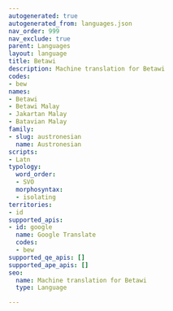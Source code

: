 ```yaml
---
autogenerated: true
autogenerated_from: languages.json
nav_order: 999
nav_exclude: true
parent: Languages
layout: language
title: Betawi
description: Machine translation for Betawi
codes:
- bew
names:
- Betawi
- Betawi Malay
- Jakartan Malay
- Batavian Malay
family:
- slug: austronesian
  name: Austronesian
scripts:
- Latn
typology:
  word_order:
  - SVO
  morphosyntax:
  - isolating
territories:
- id
supported_apis:
- id: google
  name: Google Translate
  codes:
  - bew
supported_qe_apis: []
supported_ape_apis: []
seo:
  name: Machine translation for Betawi
  type: Language

---
```



